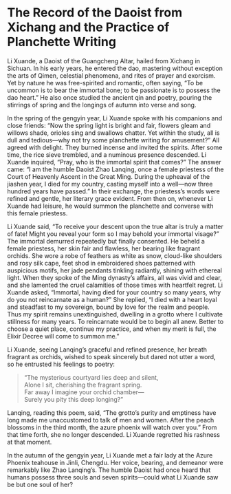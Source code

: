 # The Record of the Daoist from Xichang and the Practice of Planchette Writing

Li Xuande, a Daoist of the Guangcheng Altar, hailed from Xichang in Sichuan. In his early years, he entered the dao, mastering without exception the arts of Qimen, celestial phenomena, and rites of prayer and exorcism. Yet by nature he was free-spirited and romantic, often saying, “To be uncommon is to bear the immortal bone; to be passionate is to possess the dao heart.” He also once studied the ancient qin and poetry, pouring the stirrings of spring and the longings of autumn into verse and song.

In the spring of the gengyin year, Li Xuande spoke with his companions and close friends: “Now the spring light is bright and fair, flowers gleam and willows shade, orioles sing and swallows chatter. Yet within the study, all is dull and tedious—why not try some planchette writing for amusement?” All agreed with delight. They burned incense and invited the spirits. After some time, the rice sieve trembled, and a numinous presence descended. Li Xuande inquired, “Pray, who is the immortal spirit that comes?” The answer came: “I am the humble Daoist Zhao Lanqing, once a female priestess of the Court of Heavenly Ascent in the Great Ming. During the upheaval of the jiashen year, I died for my country, casting myself into a well—now three hundred years have passed.” In their exchange, the priestess’s words were refined and gentle, her literary grace evident. From then on, whenever Li Xuande had leisure, he would summon the planchette and converse with this female priestess.

Li Xuande said, “To receive your descent upon the true altar is truly a matter of fate! Might you reveal your form so I may behold your immortal visage?” The immortal demurred repeatedly but finally consented. He beheld a female priestess, her skin fair and flawless, her bearing like fragrant orchids. She wore a robe of feathers as white as snow, cloud-like shoulders and rosy silk cape, feet shod in embroidered shoes patterned with auspicious motifs, her jade pendants tinkling radiantly, shining with ethereal light. When they spoke of the Ming dynasty’s affairs, all was vivid and clear, and she lamented the cruel calamities of those times with heartfelt regret. Li Xuande asked, “Immortal, having died for your country so many years, why do you not reincarnate as a human?” She replied, “I died with a heart loyal and steadfast to my sovereign, bound by love for the realm and people. Thus my spirit remains unextinguished, dwelling in a grotto where I cultivate stillness for many years. To reincarnate would be to begin all anew. Better to choose a quiet place, continue my practice, and when my merit is full, the Elixir Decree will come to summon me.”

Li Xuande, seeing Lanqing’s graceful and refined presence, her breath fragrant as orchids, wished to speak sincerely but dared not utter a word, so he entrusted his feelings to poetry:

> “The mysterious courtyard lies deep and silent,  
> Alone I sit, cherishing the fragrant spring.  
> Far away I imagine your orchid chamber—  
> Surely you pity this deep longing?”

Lanqing, reading this poem, said, “The grotto’s purity and emptiness have long made me unaccustomed to talk of men and women. After the peach blossoms in the third month, the azure phoenix will watch over you.” From that time forth, she no longer descended. Li Xuande regretted his rashness at that moment.

In the autumn of the gengyin year, Li Xuande met a fair lady at the Azure Phoenix teahouse in Jinli, Chengdu. Her voice, bearing, and demeanor were remarkably like Zhao Lanqing’s. The humble Daoist had once heard that humans possess three souls and seven spirits—could what Li Xuande saw be but one soul of her?